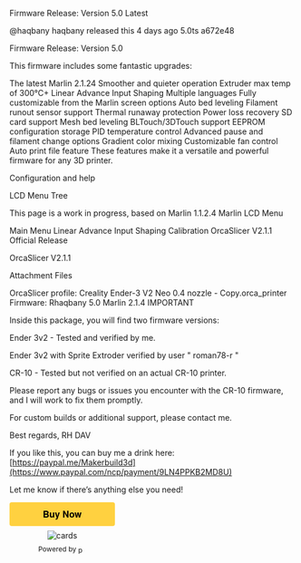 Firmware Release: Version 5.0 Latest
 
@haqbany haqbany released this 4 days ago
  5.0ts
  a672e48 

Firmware Release: Version 5.0

This firmware includes some fantastic upgrades:

The latest Marlin 2.1.24
Smoother and quieter operation
Extruder max temp of 300°C+
Linear Advance
Input Shaping
Multiple languages
Fully customizable from the Marlin screen options
Auto bed leveling
Filament runout sensor support
Thermal runaway protection
Power loss recovery
SD card support
Mesh bed leveling
BLTouch/3DTouch support
EEPROM configuration storage
PID temperature control
Advanced pause and filament change options
Gradient color mixing
Customizable fan control
Auto print file feature
These features make it a versatile and powerful firmware for any 3D printer.

Configuration and help

LCD Menu Tree

This page is a work in progress, based on Marlin 1.1.2.4
Marlin LCD Menu

Main Menu
Linear Advance
Input Shaping Calibration
OrcaSlicer V2.1.1 Official Release

OrcaSlicer V2.1.1

Attachment Files

OrcaSlicer profile: Creality Ender-3 V2 Neo 0.4 nozzle - Copy.orca_printer
Firmware: Rhaqbany 5.0 Marlin 2.1.4
IMPORTANT

Inside this package, you will find two firmware versions:

Ender 3v2 - Tested and verified by me.

Ender 3v2 with Sprite Extroder verified by user " roman78-r "

CR-10 - Tested but not verified on an actual CR-10 printer.

Please report any bugs or issues you encounter with the CR-10 firmware, and I will work to fix them promptly.

For custom builds or additional support, please contact me.

Best regards,
RH DAV

If you like this, you can buy me a drink here: [https://paypal.me/Makerbuild3d](https://www.paypal.com/ncp/payment/9LN4PPKB2MD8U)

Let me know if there’s anything else you need!
<style>.pp-9LN4PPKB2MD8U{text-align:center;border:none;border-radius:0.25rem;min-width:11.625rem;padding:0 2rem;height:2.625rem;font-weight:bold;background-color:#FFD140;color:#000000;font-family:"Helvetica Neue",Arial,sans-serif;font-size:1rem;line-height:1.25rem;cursor:pointer;}</style>
<form action="https://www.paypal.com/ncp/payment/9LN4PPKB2MD8U" method="post" target="_blank" style="display:inline-grid;justify-items:center;align-content:start;gap:0.5rem;">
  <input class="pp-9LN4PPKB2MD8U" type="submit" value="Buy Now" />
  <img src=https://www.paypalobjects.com/images/Debit_Credit_APM.svg alt="cards" />
  <section style="font-size: 0.75rem;"> Powered by <img src="https://www.paypalobjects.com/paypal-ui/logos/svg/paypal-wordmark-color.svg" alt="paypal" style="height:0.875rem;vertical-align:middle;"/></section>
</form>

<!-- #BIGTREETOUCH #Ender3V2 #Ender3 #MarlinFirmware #HaqbanyFirmware #Ender3Firmware #UpgradeFirmware #SKRMini #SKRMiniV3 #BTTFirmware #3DPrintingUpgrades #TechInnovations #PrinterEnhancements #FirmwareUpdates #PrintingSolutions #SKRMiniE3V3 #Ender3Pro #Ender3Mods #3DPrinterFirmware #TechUpgrades #DIYPrintingProjects #EnhancedPerformance #StablePrints #3DPrintingCommunity #CustomFirmware #PrintWithPrecision #Ender3Mini #Ender3Max #AdvancedFirmware #TechSavvyPrinting #ElevateYourPrints #FirmwareMagic #InnovativeUpgrades #PrintWithEase #FirmwareTweaks #UpgradeYourPrintGame #MarlinUpdates #FirmwareCustomization #SKRMiniUpgrades #BTTMagic #Ender3Perfection #FirmwareMastery #PrintLikeAPro #Ender3Excellence #SKRMiniMagic #CustomPrintingSolutions #FirmwareWonders #PrintWithQuality #Ender3Masterpiece #HaqbanyMagic #TechForwardPrinting #SRKMiniFirmware #BTTUpgrades #Ender3Innovation #MarlinMagic #FirmwareGenius #PrintingPerfection #UpgradeYourExperience #Ender3Journey #CustomizeYourPrints #SKRMiniE3V3Magic #TechEnhancements #FirmwareGenius #PrintBeyondLimits #Ender3Unleashed #FirmwareExploration #SRKMini3V3 #Ender3Printing #PrintWithPassion #HaqbanyInnovations #Ender3PrintingGoals #FirmwareRevolution #Ender3Tech #SRKMiniUpgrade #PrintingInnovation #MarlinMagic #SRKMini3V3Magic #FirmwareExploration #Ender3Unleashed #FirmwareMagic #TechForwardPrinting #PrintingSolutions #Ender3Pro #Ender3Mods #3DPrinterFirmware #TechUpgrades #DIYPrintingProjects #EnhancedPerformance #StablePrints #3DPrintingCommunity #CustomFirmware -->
